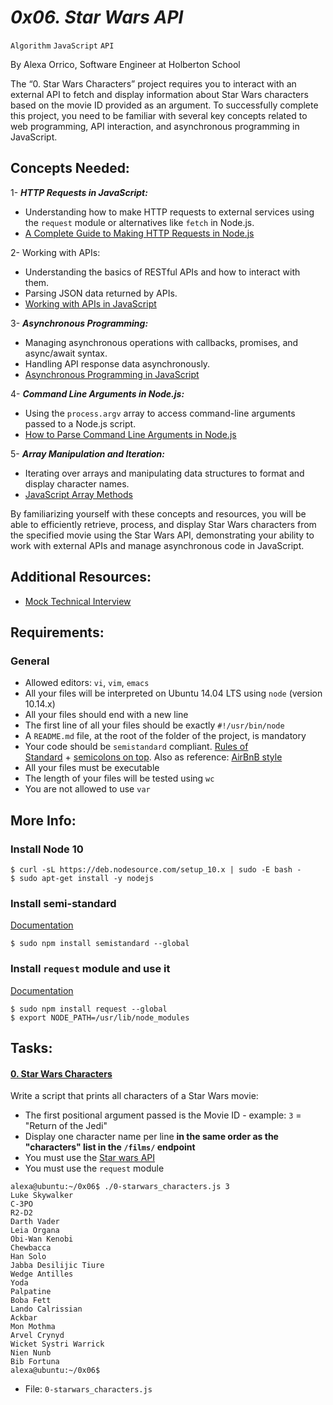 # *0x06. Star Wars API*

`Algorithm`  `JavaScript`  `API`

By Alexa Orrico, Software Engineer at Holberton School


The “0. Star Wars Characters” project requires you to interact with an external API to fetch and display information about Star Wars characters based on the movie ID provided as an argument. To successfully complete this project, you need to be familiar with several key concepts related to web programming, API interaction, and asynchronous programming in JavaScript.

## **Concepts Needed:**

1- ***HTTP Requests in JavaScript:***

   -  Understanding how to make HTTP requests to external services using the `request` module or alternatives like `fetch` in Node.js.
   -  [A Complete Guide to Making HTTP Requests in Node.js](https://www.memberstack.com/blog/node-http-request)

2- Working with APIs:

   -  Understanding the basics of RESTful APIs and how to interact with them.
   -  Parsing JSON data returned by APIs.
   -  [Working with APIs in JavaScript](https://developer.mozilla.org/en-US/docs/Learn/JavaScript/Client-side_web_APIs/Introduction)

3- ***Asynchronous Programming:***

-  Managing asynchronous operations with callbacks, promises, and async/await syntax.
-  Handling API response data asynchronously.
-  [Asynchronous Programming in JavaScript](https://developer.mozilla.org/en-US/docs/Learn/JavaScript/Asynchronous)

4- ***Command Line Arguments in Node.js:***

-  Using the `process.argv` array to access command-line arguments passed to a Node.js script.
-  [How to Parse Command Line Arguments in Node.js](https://tecadmin.net/how-to-parse-command-line-arguments-in-nodejs/)

5- ***Array Manipulation and Iteration:***

-  Iterating over arrays and manipulating data structures to format and display character names.
-  [JavaScript Array Methods](https://developer.mozilla.org/en-US/docs/Web/JavaScript/Reference/Global_Objects/Array)

By familiarizing yourself with these concepts and resources, you will be able to efficiently retrieve, process, and display Star Wars characters from the specified movie using the Star Wars API, demonstrating your ability to work with external APIs and manage asynchronous code in JavaScript.

## Additional Resources:

-  [Mock Technical Interview](https://www.youtube.com/watch?v=bmqZ5AhNr3g)


## Requirements:

### General

-   Allowed editors: `vi`, `vim`, `emacs`
-   All your files will be interpreted on Ubuntu 14.04 LTS using `node` (version 10.14.x)
-   All your files should end with a new line
-   The first line of all your files should be exactly `#!/usr/bin/node`
-   A `README.md` file, at the root of the folder of the project, is mandatory
-   Your code should be `semistandard` compliant. [Rules of Standard](https://alx-intranet.hbtn.io/rltoken/9P3gH5mVdJCEKL87E-IMaA "Rules of Standard") + [semicolons on top](https://alx-intranet.hbtn.io/rltoken/WjMvQfBMKBdsNUuHyg55Dw "semicolons on top"). Also as reference: [AirBnB style](https://alx-intranet.hbtn.io/rltoken/Xp81RT-Sfi7uE_kNCSXunw "AirBnB style")
-   All your files must be executable
-   The length of your files will be tested using `wc`
-   You are not allowed to use `var`

## More Info:

### Install Node 10

```
$ curl -sL https://deb.nodesource.com/setup_10.x | sudo -E bash -
$ sudo apt-get install -y nodejs

```

### Install semi-standard

[Documentation](https://alx-intranet.hbtn.io/rltoken/WjMvQfBMKBdsNUuHyg55Dw "Documentation")

```
$ sudo npm install semistandard --global

```

### Install `request` module and use it

[Documentation](https://alx-intranet.hbtn.io/rltoken/BWz2gc45S-nZaxEY6GA6Zw "Documentation")

```
$ sudo npm install request --global
$ export NODE_PATH=/usr/lib/node_modules

```

## Tasks:

#### [0. Star Wars Characters](0-starwars_characters.js)

Write a script that prints all characters of a Star Wars movie:

-   The first positional argument passed is the Movie ID - example: `3` = "Return of the Jedi"
-   Display one character name per line **in the same order as the "characters" list in the `/films/` endpoint**
-   You must use the [Star wars API](https://alx-intranet.hbtn.io/rltoken/ds__tvEZ4DuMVv5VKkRUCA "Star wars API")
-   You must use the `request` module

```
alexa@ubuntu:~/0x06$ ./0-starwars_characters.js 3
Luke Skywalker
C-3PO
R2-D2
Darth Vader
Leia Organa
Obi-Wan Kenobi
Chewbacca
Han Solo
Jabba Desilijic Tiure
Wedge Antilles
Yoda
Palpatine
Boba Fett
Lando Calrissian
Ackbar
Mon Mothma
Arvel Crynyd
Wicket Systri Warrick
Nien Nunb
Bib Fortuna
alexa@ubuntu:~/0x06$

```

-   File: `0-starwars_characters.js`
